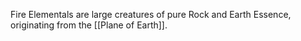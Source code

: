 Fire Elementals are large creatures of pure Rock and Earth Essence, originating from the [[Plane of Earth]].

